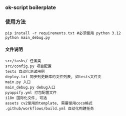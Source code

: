 ### ok-script boilerplate

### 使用方法
```
pip install -r requirements.txt #必须使用 python 3.12
python main_debug.py 
```

#### 文件说明
```
src/tasks/ 任务类
src/config.py 项目配置
tests 自动化测试用例
deploy.txt 同步到更新库的文件列表, 如tests文件夹
main.py 入口
main_debug.py debug入口
pyappify.yml 打包配置文件
i18n 国际化文件, 可选
assets cv2使用的template, 需要使用coco格式
.github/workflows/build.yml 自动化构建任务
```